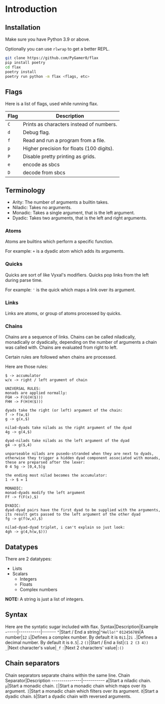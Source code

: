 # Introduction

## Installation
Make sure you have Python 3.9 or above.

Optionally you can use `rlwrap` to get a better REPL.
```sh
git clone https://github.com/PyGamer0/flax
pip install poetry
cd flax
poetry install
poetry run python -m flax <flags, etc>
```

## Flags
Here is a list of flags, used while running flax.

Flag|Description
----|-----------
`C`|Prints as characters instead of numbers.
`d`|Debug flag.
`f`|Read and run a program from a file.
`p`|Higher precision for floats (100 digits).
`P`|Disable pretty printing as grids.
`e`|encode as sbcs
`D`|decode from sbcs

## Terminology

- Arity: The number of arguments a builtin takes.
- Niladic: Takes no arguments.
- Monadic: Takes a single argument, that is the left argument.
- Dyadic: Takes two arguments, that is the left and right arguments.

### Atoms
Atoms are builtins which perform a specific function.

For example: `+` is a dyadic atom which adds its arguments.

### Quicks
Quicks are sort of like Vyxal's modifiers.
Quicks pop links from the left during parse time.

For example: `'` is the quick which maps a link over its argument.

### Links
Links are atoms, or group of atoms processed by quicks.

### Chains
Chains are a sequence of links.
Chains can be called niladically, monadically or dyadically, depending on the number of arguments a chain was called with.
Chains are evaluated from right to left.

Certain rules are followed when chains are processed.

Here are those rules:
```
$ -> accumulator
w/x -> right / left argument of chain

UNIVERSAL RULES:
monads are applied normally:
FGH -> F(G(H($)))
FHH -> F(H(H($)))

dyads take the right (or left) argument of the chain:
f -> f(w,$)
g -> g(x,$)

nilad-dyads take nilads as the right argument of the dyad
4g -> g(4,$)

dyad-nilads take nilads as the left argument of the dyad
g4 -> g($,4)

unparseable nilads are pusedo-stranded when they are next to dyads, otherwise they trigger a hidden dyad component associated with monads, these are preparsed after the lexer:
0 4 5g -> [0,4,5]g

the ending most nilad becomes the accumulator:
1 -> $ = 1

MONADIC:
monad-dyads modify the left argument
Ff -> f(F(x),$)

DYADIC:
dyad-dyad pairs have the first dyad to be supplied with the arguments, its result gets passed to the left argument of the other dyad
fg -> g(f(w,x),$)

nilad-dyad-dyad triplet, i can't explain so just look:
4gh -> g(4,h(w,$)))
```

## Datatypes
There are 2 datatypes:
- Lists
- Scalars
  - Integers
  - Floats
  - Complex numbers

**NOTE:** A string is just a list of integers.

## Syntax

Here are the syntatic sugar included with flax.
Syntax|Description|Example
------|-----------|-------
`"`|Start / End a string|`"Hello!"`
`012456789`|A number|`12`
`i`|Defines a complex number. By default it is `0i1`.|`2i`
`.`|Defines a decimal number. By default it is `0.5`|`.2`
`()`|Start / End a list|`(1 2 (3 4))`
`_`|Next character's value|`_f`
`:`|Next 2 characters' value|`:()`

## Chain separators
Chain separators separate chains within the same line.
Chain Separator|Description
---------------|-----------
`ø`|Start a niladic chain.
`µ`|Start a monadic chain.
`[`|Start a monadic chain which maps over its argument.
`]`|Start a monadic chain which filters over its argument.
`ð`|Start a dyadic chain.
`ɓ`|Start a dyadic chain with reversed arguments.
